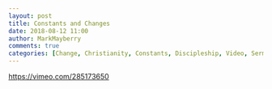```yaml
---
layout: post
title: Constants and Changes
date: 2018-08-12 11:00
author: MarkMayberry
comments: true
categories: [Change, Christianity, Constants, Discipleship, Video, Sermon]
---
```

https://vimeo.com/285173650
